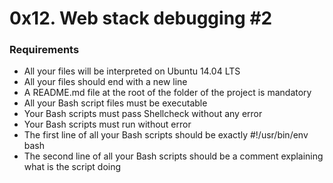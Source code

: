 # 0x12. Web stack debugging #2

### Requirements
* All your files will be interpreted on Ubuntu 14.04 LTS
* All your files should end with a new line
* A README.md file at the root of the folder of the project is mandatory
* All your Bash script files must be executable
* Your Bash scripts must pass Shellcheck without any error
* Your Bash scripts must run without error
* The first line of all your Bash scripts should be exactly #!/usr/bin/env bash
* The second line of all your Bash scripts should be a comment explaining what is the script doing

